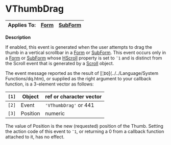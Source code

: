 




<h1 class="heading"><span class="name">VThumbDrag</span></h1>

| Applies To: | [Form](../a-z/form.md) | [SubForm](../a-z/subform.md) |
| --- | --- | ---  |


**Description**


If enabled, this event is generated when the user attempts to drag the thumb in a vertical scrollbar in a [Form](../a-z/form.md) or [SubForm](../a-z/subform.md). This event occurs only in a [Form](../a-z/form.md) or [SubForm](../a-z/subform.md) whose [HScroll](../a-z/hscroll.md) property is set to `¯1` and is distinct from the Scroll event that is generated by a [Scroll](../a-z/scroll.md) object.


The event message reported as the result of [`⎕DQ`](../../Language/System Functions/dq.htm), or supplied as the right argument to your callback function, is a 3-element vector as follows:


| `[1]` | Object | ref or character vector |
| --- | --- | ---  |
| `[2]` | Event | `'VThumbDrag'` or 441 |
| `[3]` | Position | numeric |


The value of Position is the new (requested) position of the Thumb. Setting the action code of this event to `¯1`, or returning a 0 from a callback function attached to it, has no effect.



